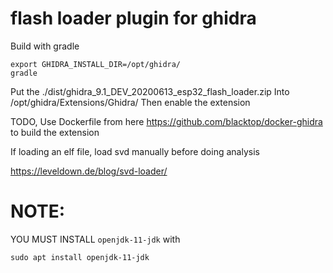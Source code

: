 # flash loader plugin for ghidra

Build with gradle

    export GHIDRA_INSTALL_DIR=/opt/ghidra/
    gradle
    
Put the ./dist/ghidra_9.1_DEV_20200613_esp32_flash_loader.zip
Into /opt/ghidra/Extensions/Ghidra/
Then enable the extension

TODO, Use Dockerfile from here https://github.com/blacktop/docker-ghidra to build the extension


If loading an elf file, load svd manually before doing analysis

https://leveldown.de/blog/svd-loader/


# NOTE:
YOU MUST INSTALL `openjdk-11-jdk` with
```
sudo apt install openjdk-11-jdk
```